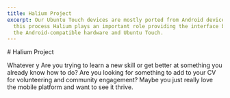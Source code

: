 ```yaml
---
title: Halium Project
excerpt: Our Ubuntu Touch devices are mostly ported from Android devices. In
  this process Halium plays an important role providing the interface between
  the Android-compatible hardware and Ubuntu Touch.
---
```

\# Halium Project

Whatever y Are you trying to learn a new skill or get better at something you already know how to do? Are you looking for something to add to your CV for volunteering and community engagement? Maybe you just really love the mobile platform and want to see it thrive.